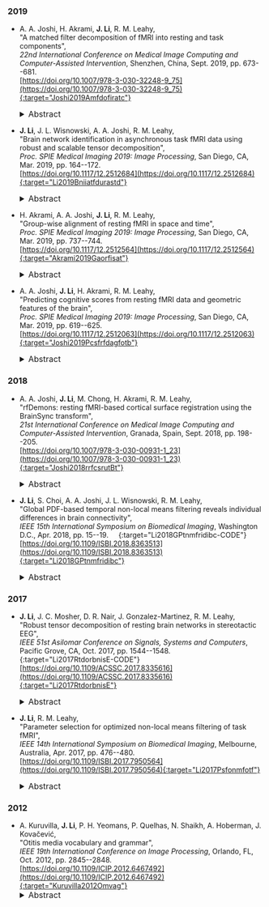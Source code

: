 ### 2019

* A. A. Joshi, H. Akrami, **J. Li**, R. M. Leahy,  
"A matched filter decomposition of fMRI into resting and task components",  
*22nd International Conference on Medical Image Computing and Computer-Assisted Intervention*, Shenzhen, China, Sept. 2019, pp. 673--681.  &nbsp; [<i class="fa fa-quote-right"></i>](/files/bib/Joshi2019Amfdofiratc.bib)  
[https://doi.org/10.1007/978-3-030-32248-9_75](https://doi.org/10.1007/978-3-030-32248-9_75){:target="Joshi2019Amfdofiratc"}  
  <details>
    <summary style="font-size:16px">Abstract</summary>
        <p style="margin-left: 20px; text-align: justify; font-size:16px">
        The human brain exhibits dynamic interactions among brain regions when responding to stimuli and executing tasks, which can be recorded using functional magnetic resonance imaging (fMRI). Functional MRI signals collected in response to specific tasks consist of a combination of task-related and spontaneous (task-independent) activity. By exploiting the highly structured spatiotemporal patterns of resting state networks, this paper presents a matched-filter approach to decomposing fMRI signals into task and resting-state components. To perform the decomposition, we first use a temporal alignment procedure that is a windowed version of the brainsync transform to synchronize a resting template to the brain's response to tasks. The resulting 'matched filter' removes the components of the fMRI signal that can be described by resting connectivity, leaving the portion of brain activity directly related to tasks. We present a closed-form expression for the windowed synchronization transform that is used by the matched filter. We demonstrate performance of this procedure in application to motor task and language task fMRI data. We show qualitatively and quantitatively that by removing the resting activity, we are able to identify task activated regions in the brain more clearly. Additionally, we show improved prediction accuracy in multivariate pattern analysis when using the matched filtered fMRI data.
        </p>
  </details>

* **J. Li**, J. L. Wisnowski, A. A. Joshi, R. M. Leahy,  
"Brain network identification in asynchronous task fMRI data using robust and scalable tensor decomposition",  
*Proc. SPIE Medical Imaging 2019: Image Processing*, San Diego, CA, Mar. 2019, pp. 164--172.  &nbsp; [<i class="fa fa-quote-right"></i>](/files/bib/Li2019Bniiatfdurastd.bib)  
[https://doi.org/10.1117/12.2512684](https://doi.org/10.1117/12.2512684){:target="Li2019Bniiatfdurastd"}  
  <details>
    <summary style="font-size:16px">Abstract</summary>
        <p style="margin-left: 20px; text-align: justify; font-size:16px">
        The goal of this work is to robustly identify common brain networks and their corresponding temporal dynamics across subjects in asynchronous task functional MRI (tfMRI) signals. We approached this problem using a robust and scalable tensor decomposition method combined with the BrainSync algorithm. We first used BrainSync algorithm to temporally align asynchronous tfMRI data, allowing us to study common brain networks across subjects. We mapped the synchronized tfMRI data into a 3D tensor (vertices × time × session) and performed a greedy canonical polyadic (CP) decomposition, reducing the rank to 20 in order to improve the signal-to-noise ratio (SNR). We incorporated the Nesterovaccelerated adaptive moment estimation into our previously developed scalable and robust sequential CP decomposition (SRSCPD) framework and applied this improved version of SRSCPD to the rank-reduced tensor to identify dynamic brain networks. We successfully identified 9 brain networks with their corresponding temporal dynamics from 40 subjects using Human Connectome Project tfMRI data without using any prior information with regard to the task designs. Three of these show the subjects’ responses to cues at the beginning of each task block (fronto-parietal attentional control network, visual network and executive control network); one corresponds to the default mode network that exhibits deactivation during the tasks; four show motors networks (left hand, right hand, tongue, and both feet) where the temporal dynamics are strongly correlated to the task designs, and the remaining component reflects physiological noise (respiration).
        </p>
  </details>

* H. Akrami, A. A. Joshi, **J. Li**, R. M. Leahy,  
"Group-wise alignment of resting fMRI in space and time",  
*Proc. SPIE Medical Imaging 2019: Image Processing*, San Diego, CA, Mar. 2019, pp. 737--744.  &nbsp; [<i class="fa fa-quote-right"></i>](/files/bib/Akrami2019Gaorfisat.bib)  
[https://doi.org/10.1117/12.2512564](https://doi.org/10.1117/12.2512564){:target="Akrami2019Gaorfisat"}  
  <details>
    <summary style="font-size:16px">Abstract</summary>
        <p style="margin-left: 20px; text-align: justify; font-size:16px">
        Spontaneous brain activity is an important biomarker for various neurological and psychological conditions and can be measured using resting functional Magnetic Resonance Imaging (rfMRI). Since brain activity during resting is spontaneous, it is not possible to directly compare rfMRI time-courses across subjects. Moreover, the spatial configuration of functionally specialized brain regions can vary across subjects throughout the cortex limiting our ability to make precise spatial comparisons. We describe a new approach to jointly align and synchronize fMRI data in space and time, across a group of subjects. We build on previously described methods for inter-subject spatial “Hyper-Alignment” and temporal synchronization through the “BrainSync” transform. We first describe BrainSync Alignment (BSA), a group-based extension of the pair-wise BrainSync transform, that jointly synchronizes resting or task fMRI data across time for multiple subjects. We then explore the combination of BSA with Response Hyper-Alignment (RHA) and compare with Connectivity Hyper-Alignment (CHA), an alternative approach to spatial alignment based on resting fMRI. The result of applying RHA and BSA is both to produce improved functional spatial correspondence across a group of subjects, and to align their time-series so that, even for spontaneous resting data, we see highly correlated temporal dynamics at homologous locations across the group. These spatiotemporally aligned data can then be used as an atlas in future applications. We validate these transfer functions by applying them to z-score maps of an independent dataset and calculating inter-subject correlation. The results show that RHA can be calculated from rfMRI and have comparable output with CHA by leveraging BSA. Moreover, through calculation and application to task fMRI-based spatial transformations on an independent dataset, we show that the combination of RHA and BSA produces improved spatial functional alignment significantly relative to either RHA or CHA alone.
        </p>
  </details>

* A. A. Joshi, **J. Li**, H. Akrami, R. M. Leahy,  
"Predicting cognitive scores from resting fMRI data and geometric features of the brain",  
*Proc. SPIE Medical Imaging 2019: Image Processing*, San Diego, CA, Mar. 2019, pp. 619--625.  &nbsp; [<i class="fa fa-quote-right"></i>](/files/bib/Joshi2019Pcsfrfdagfotb.bib)  
[https://doi.org/10.1117/12.2512063](https://doi.org/10.1117/12.2512063){:target="Joshi2019Pcsfrfdagfotb"}  
  <details>
    <summary style="font-size:16px">Abstract</summary>
        <p style="margin-left: 20px; text-align: justify; font-size:16px">
        Anatomical T1 weighted Magnetic Resonance Imaging (MRI) and functional magnetic resonance imaging collected during resting (rfMRI) are promising markers that offer insight into structure and function of the human brain. The objective of this work is to explore the use of a deep learning neural network to predict cognitive performance scores and ADHD indices in a group of ADHD and control subjects. First, we processed the rfMRI and MRI data of subjects using the BrainSuite fMRI Processing (BFP) pipeline to perform anatomical and functional preprocessing. This produces for each subject fMRI and geometric (anatomical) features represented in a standardized grayordinate system. The geometric and functional cortical data corresponding to the two hemispheres were then transformed to 128x128 multichannel images and input to a convolutional component of the neural network. Subcortical data were presented in a standard vector form and input to a standard input layer of the network. The neural network was implemented in Python using the Keras library with a TensorFlow backend. Training was performed on 168 images with 90 images used for testing. We observed significant correlation between predicted and actual values of the indices tested: Performance IQ: 0.47; Verbal IQ: 0.41, ADHD: 0.57. Comparing these values to those from network trained on functional-only and structural-only data, we saw that rfMRI is more informative than MRI, but the two modalities are highly complementary in terms of predicting these indices.
        </p>
  </details>

### 2018

* A. A. Joshi, **J. Li**, M. Chong, H. Akrami, R. M. Leahy,  
"rfDemons: resting fMRI-based cortical surface registration using the BrainSync transform",  
*21st International Conference on Medical Image Computing and Computer-Assisted Intervention*, Granada, Spain, Sept. 2018, pp. 198--205.  &nbsp; [<i class="fa fa-quote-right"></i>](/files/bib/Joshi2018rrfcsrutBt.bib)  
[https://doi.org/10.1007/978-3-030-00931-1_23](https://doi.org/10.1007/978-3-030-00931-1_23){:target="Joshi2018rrfcsrutBt"}  
  <details>
    <summary style="font-size:16px">Abstract</summary>
        <p style="margin-left: 20px; text-align: justify; font-size:16px">
        Cross subject functional studies of cerebral cortex require cortical registration that aligns functional brain regions. While cortical folding patterns are approximate indicators of the underlying cytoarchitecture, coregistration based on these features alone does not accurately align functional regions in cerebral cortex. This paper presents a method for cortical surface registration (rfDemons) based on resting fMRI (rfMRI) data that uses curvature-based anatomical registration as an initialization. In contrast to existing techniques that use connectivity-based features derived from rfMRI, the proposed method uses 'synchronized' resting rfMRI time series directly. The synchronization of rfMRI data is performed using the BrainSync transform which applies an orthogonal transform to the rfMRI time series to temporally align them across subjects. The rfDemons method was applied to rfMRI from the Human Connectome Project and evaluated using task fMRI data to explore the impact of cortical registration performed using resting fMRI data on functional alignment of the cerebral cortex.
        </p>
  </details>

* **J. Li**, S. Choi, A. A. Joshi, J. L. Wisnowski, R. M. Leahy,  
"Global PDF-based temporal non-local means filtering reveals individual differences in brain connectivity",  
*IEEE 15th International Symposium on Biomedical Imaging*, Washington D.C., Apr. 2018, pp. 15--19.  &nbsp; [<i class="fa fa-quote-right"></i>](/files/bib/Li2018GPtnmfridibc.bib) &nbsp; [<i class="fa fa-code"></i>](/software/GPDF/gpdf_main){:target="Li2018GPtnmfridibc-CODE"}  
[https://doi.org/10.1109/ISBI.2018.8363513](https://doi.org/10.1109/ISBI.2018.8363513){:target="Li2018GPtnmfridibc"}  
  <details>
    <summary style="font-size:16px">Abstract</summary>
        <p style="margin-left: 20px; text-align: justify; font-size:16px">
        Characterizing functional brain connectivity using resting fMRI is challenging due to the relatively small BOLD signal contrast and low SNR. Gaussian filtering tends to undermine the individual differences detected by analysis of BOLD signal by smoothing signals across boundaries of different functional areas. Temporal non-local means (tNLM) filtering denoises fMRI data while preserving spatial structures but the kernel and parameters for tNLM filter need to be chosen carefully in order to achieve optimal results. Global PDF-based tNLM filtering (GPDF) is a new, data-dependent optimized kernel function for tNLM filtering which enables us to perform global filtering with improved noise reduction effects without blurring adjacent functional regions.
        </p>
  </details>

### 2017

* **J. Li**, J. C. Mosher, D. R. Nair, J. Gonzalez-Martinez, R. M. Leahy,  
"Robust tensor decomposition of resting brain networks in stereotactic EEG",  
*IEEE 51st Asilomar Conference on Signals, Systems and Computers*, Pacific Grove, CA, Oct. 2017, pp. 1544--1548.  &nbsp; [<i class="fa fa-quote-right"></i>](/files/bib/Li2017RtdorbnisE.bib) &nbsp; [<i class="fa fa-code"></i>](/software/SRSCPD_ALS/srscpd_als_main){:target="Li2017RtdorbnisE-CODE"}  
[https://doi.org/10.1109/ACSSC.2017.8335616](https://doi.org/10.1109/ACSSC.2017.8335616){:target="Li2017RtdorbnisE"}  
  <details>
    <summary style="font-size:16px">Abstract</summary>
        <p style="margin-left: 20px; text-align: justify; font-size:16px">
        Stereotactically implanted Electro-Encephalography (SEEG) in patients with epilepsy provides a unique insight into spontaneous human brain activity. Exploring dynamic functional connectivity in spontaneous SEEG signals provides a rich framework for studying brain networks. Tensor decomposition is a powerful tool for decoding dynamic networks, capturing the intrinsic interactions between multiple dimensions with less restrictive constraints than traditional 2D matrix decomposition methods such as PCA and ICA. Tensor decomposition, however, is seldom used for decoding large resting brain datasets due to its high computational complexity and poor robustness. In this paper, we describe a Scalable and Robust Sequential Canonical Polyadic Decomposition (SRSCPD) framework that can sequentially and robustly identify tensor models of successively higher rank. We demonstrate that SRSCPD is not only more robust than the popular Alternating Least Square (ALS) algorithm, but can also be extended to large-scale problems.
        </p>
  </details>

* **J. Li**, R. M. Leahy,  
"Parameter selection for optimized non-local means filtering of task fMRI",  
*IEEE 14th International Symposium on Biomedical Imaging*, Melbourne, Australia, Apr. 2017, pp. 476--480.  &nbsp; [<i class="fa fa-quote-right"></i>](/files/bib/Li2017Psfonmfotf.bib)  
[https://doi.org/10.1109/ISBI.2017.7950564](https://doi.org/10.1109/ISBI.2017.7950564){:target="Li2017Psfonmfotf"}  
  <details>
    <summary style="font-size:16px">Abstract</summary>
        <p style="margin-left: 20px; text-align: justify; font-size:16px">
        Non-local means (NLM) filtering of fMRI can reduce noise while preserving spatial structure. We have developed a variant called temporal-NLM (tNLM) which uses similarity in time-series between voxels as the basis for computing the weights in the filter. Using tNLM, dynamic fMRI data can be denoised while spatial boundaries between functionally distinct areas in the brain tend to be preserved. The degree of smoothing in tNLM is determined by a parameter h. Here we describe a procedure for selection of h to optimize our ability to differentiate functionally discrete brain regions. We demonstrate the method in application to optimized filtering of task fMRI data.
        </p>
  </details>

### 2012

* A. Kuruvilla, **J. Li**, P. H. Yeomans, P. Quelhas, N. Shaikh, A. Hoberman, J. Kovačević,  
"Otitis media vocabulary and grammar",  
*IEEE 19th International Conference on Image Processing*, Orlando, FL, Oct. 2012, pp. 2845--2848.  &nbsp; [<i class="fa fa-quote-right"></i>](/files/bib/Kuruvilla2012Omvag.bib)  
[https://doi.org/10.1109/ICIP.2012.6467492](https://doi.org/10.1109/ICIP.2012.6467492){:target="Kuruvilla2012Omvag"}  
  <details>
    <summary style="font-size:16px">Abstract</summary>
        <p style="margin-left: 20px; text-align: justify; font-size:16px">
        We propose an automated algorithm for classifying diagnostic categories of otitis media (middle ear inflammation); acute otitis media, otitis media with effusion and no effusion. Acute otitis media represents a bacterial superinfection of the middle ear fluid and otitis media with effusion a sterile effusion that tends to subside spontaneously. Diagnosing children with acute otitis media is hard, leading to overprescription of antibiotics that are beneficial only for children with acute otitis media, prompting a need for an accurate and automated algorithm. To that end, we design a feature set understood by both otoscopists and engineers based on the actual visual cues used by otoscopists; we term this otitis media vocabulary. We also design a process to combine the vocabulary terms based on the decision process used by otoscopists; we term this otitis media grammar. The algorithm achieves 84% classification accuracy, in the range or outperforming clinicians who did not receive special training, as well as state-of-the-art classifiers.
        </p>
  </details>
